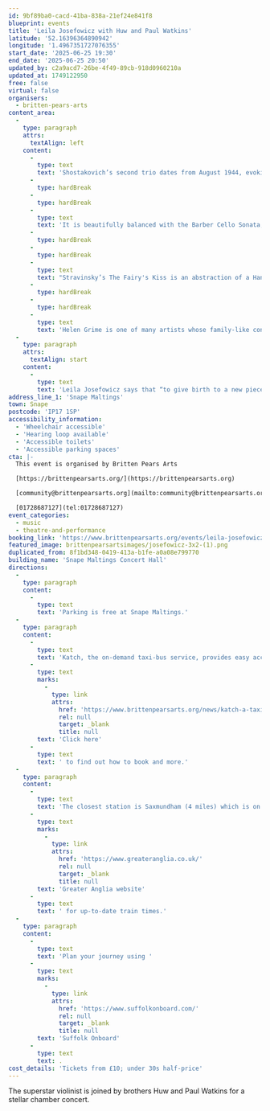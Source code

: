 ```yaml
---
id: 9bf89ba0-cacd-41ba-838a-21ef24e841f8
blueprint: events
title: 'Leila Josefowicz with Huw and Paul Watkins'
latitude: '52.16396364890942'
longitude: '1.4967351727076355'
start_date: '2025-06-25 19:30'
end_date: '2025-06-25 20:50'
updated_by: c2a9acd7-26be-4f49-89cb-918d0960210a
updated_at: 1749122950
free: false
virtual: false
organisers:
  - britten-pears-arts
content_area:
  -
    type: paragraph
    attrs:
      textAlign: left
    content:
      -
        type: text
        text: 'Shostakovich’s second trio dates from August 1944, evoking the horrors and darkness of war as well as the grief at the death of the composer’s closest friend. It is powerfully angry, defiant, bleak, desolate music that’s among the greatest piano trios, especially in the hands of these masterful players.'
      -
        type: hardBreak
      -
        type: hardBreak
      -
        type: text
        text: 'It is beautifully balanced with the Barber Cello Sonata, which has a passionate, song-like eloquence that shows a distinctive musical language, even at an early stage of his composing career.'
      -
        type: hardBreak
      -
        type: hardBreak
      -
        type: text
        text: "Stravinsky’s The Fairy's Kiss is an abstraction of a Hans Christian Andersen fairy tale, richly passionate and drawing its inspiration from Tchaikovsky’s musical language."
      -
        type: hardBreak
      -
        type: hardBreak
      -
        type: text
        text: 'Helen Grime is one of many artists whose family-like connections with Snape and Aldeburgh are shared by today’s performers, and so it is a particular pleasure to hear her Harp of the North, inspired by lines from Walter Scott’s folk-inflected poem The Lady of the Lake, played in this concert by Paul Watkins.'
  -
    type: paragraph
    attrs:
      textAlign: start
    content:
      -
        type: text
        text: 'Leila Josefowicz says that “to give birth to a new piece, to bring a new piece to an audience, has an extra spice of excitement”. It is a particular pleasure for us to present this new piece by Colin Matthews performed by artists who are linked with him and with so many artists of the last century through east Suffolk and the Aldeburgh Festival.v'
address_line_1: 'Snape Maltings'
town: Snape
postcode: 'IP17 1SP'
accessibility_information:
  - 'Wheelchair accessible'
  - 'Hearing loop available'
  - 'Accessible toilets'
  - 'Accessible parking spaces'
cta: |-
  This event is organised by Britten Pears Arts

  [https://brittenpearsarts.org/](https://brittenpearsarts.org)

  [community@brittenpearsarts.org](mailto:community@brittenpearsarts.org)

  [01728687127](tel:01728687127)
event_categories:
  - music
  - theatre-and-performance
booking_link: 'https://www.brittenpearsarts.org/events/leila-josefowicz-with-huw-and-paul-watkins'
featured_image: brittenpearsartsimages/josefowicz-3x2-(1).png
duplicated_from: 8f1bd348-0419-413a-b1fe-a0a08e799770
building_name: 'Snape Maltings Concert Hall'
directions:
  -
    type: paragraph
    content:
      -
        type: text
        text: 'Parking is free at Snape Maltings.'
  -
    type: paragraph
    content:
      -
        type: text
        text: 'Katch, the on-demand taxi-bus service, provides easy access to Snape Maltings, connecting it to the towns of Framlingham, Parham, Hacheston, Wickham Market, Wickham Market Railway Station at Campsea Ashe, and Tunstall. '
      -
        type: text
        marks:
          -
            type: link
            attrs:
              href: 'https://www.brittenpearsarts.org/news/katch-a-taxi-bus-to-snape-maltings'
              rel: null
              target: _blank
              title: null
        text: 'Click here'
      -
        type: text
        text: ' to find out how to book and more.'
  -
    type: paragraph
    content:
      -
        type: text
        text: 'The closest station is Saxmundham (4 miles) which is on the East Suffolk Ipswich on the Lowestoft train line. Wickham Market station (6 miles) is located in Campsea Ash on the same line. Visit the '
      -
        type: text
        marks:
          -
            type: link
            attrs:
              href: 'https://www.greateranglia.co.uk/'
              rel: null
              target: _blank
              title: null
        text: 'Greater Anglia website'
      -
        type: text
        text: ' for up-to-date train times.'
  -
    type: paragraph
    content:
      -
        type: text
        text: 'Plan your journey using '
      -
        type: text
        marks:
          -
            type: link
            attrs:
              href: 'https://www.suffolkonboard.com/'
              rel: null
              target: _blank
              title: null
        text: 'Suffolk Onboard'
      -
        type: text
        text: .
cost_details: 'Tickets from £10; under 30s half-price'
---
```

The superstar violinist is joined by brothers Huw and Paul Watkins for a stellar chamber concert.